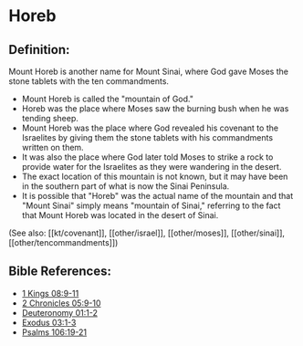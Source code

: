 # Horeb #

## Definition: ##

Mount Horeb is another name for Mount Sinai, where God gave Moses the stone tablets with the ten commandments.

* Mount Horeb is called the "mountain of God."
* Horeb was the place where Moses saw the burning bush when he was tending sheep.
* Mount Horeb was the place where God revealed his covenant to the Israelites by giving them the stone tablets with his commandments written on them.
* It was also the place where God later told Moses to strike a rock to provide water for the Israelites as they were wandering in the desert.
* The exact location of this mountain is not known, but it may  have been in the southern part of what is now the Sinai Peninsula.
* It is possible that "Horeb" was the actual name of the mountain and that "Mount Sinai" simply means "mountain of Sinai," referring to the fact that Mount Horeb was located in the desert of Sinai.

(See also: [[kt/covenant]], [[other/israel]], [[other/moses]], [[other/sinai]], [[other/tencommandments]])

## Bible References: ##

* [1 Kings 08:9-11](en/tn/1ki/help/08/09)
* [2 Chronicles 05:9-10](en/tn/2ch/help/05/09)
* [Deuteronomy 01:1-2](en/tn/deu/help/01/01)
* [Exodus 03:1-3](en/tn/exo/help/03/01)
* [Psalms 106:19-21](en/tn/psa/help/106/19)